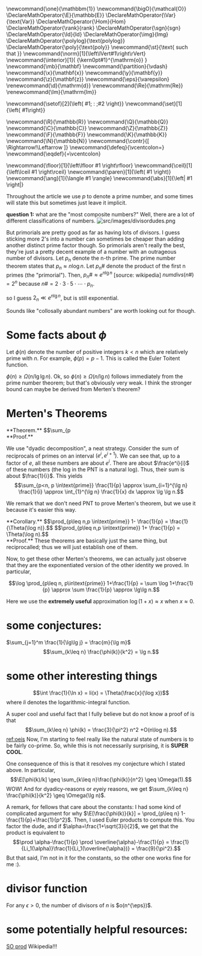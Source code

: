 \newcommand{\one}{\mathbbm{1}}
\newcommand{\bigO}{\mathcal{O}}
\DeclareMathOperator{\E}{\mathbb{E}}
\DeclareMathOperator{\Var}{\text{Var}}
\DeclareMathOperator{\Hom}{Hom}
\DeclareMathOperator{\rank}{rank}
\DeclareMathOperator{\sgn}{sgn}
\DeclareMathOperator{\Id}{Id}
\DeclareMathOperator{\img}{Img}
\DeclareMathOperator{\polylog}{\text{polylog}}
\DeclareMathOperator{\poly}{\text{poly}}
\newcommand{\st}{\text{ such that }}
\newcommand{\norm}[1]{\left\lVert#1\right\rVert}
\newcommand{\interior}[1]{ {\kern0pt#1}^{\mathrm{o}} }
\newcommand{\mb}{\mathbf}
\newcommand{\partition}{\vdash}
\newcommand{\x}{\mathbf{x}}
\newcommand{\y}{\mathbf{y}}
\newcommand{\z}{\mathbf{z}}
\newcommand{\eps}{\varepsilon}
\renewcommand{\d}{\mathrm{d}}
\renewcommand{\Re}{\mathrm{Re}}
\renewcommand{\Im}{\mathrm{Im}}

\newcommand{\setof}[2]{\left\{ #1\; : \;#2 \right\}}
\newcommand{\set}[1]{\left\{ #1\right\}}

\newcommand{\R}{\mathbb{R}}
\newcommand{\Q}{\mathbb{Q}}
\newcommand{\C}{\mathbb{C}}
\newcommand{\Z}{\mathbb{Z}}
\newcommand{\F}{\mathbb{F}}
\newcommand{\K}{\mathbb{K}}
\newcommand{\N}{\mathbb{N}}
\newcommand{\contr}{\[ \Rightarrow\!\Leftarrow \]}
\newcommand{\defeq}{\vcentcolon=}
\newcommand{\eqdef}{=\vcentcolon}

\newcommand{\floor}[1]{\left\lfloor #1 \right\rfloor}
\newcommand{\ceil}[1]{\left\lceil #1 \right\rceil}
\newcommand{\paren}[1]{\left( #1 \right)}
\newcommand{\ang}[1]{\langle #1 \rangle}
\newcommand{\abs}[1]{\left| #1 \right|}


Throughout the article we use $p$ to denote a prime number, and
some times will state this but sometimes just leave it implicit.


**question 1:** what are the "most composite numbers?"
Well, there are a lot of different classifications of numbers. 
![src/images/divisordudes.png](src/images/divisordudes.png)

But primorials are pretty good as far as having lots of divisors.
I guess sticking more $2$'s into a number can sometimes be
cheaper than adding another distinct prime factor though. So
primorials aren't really the best, they're just a pretty decent
example of a number with an outrageous number of divisors. 
Let $p_n$ denote the n-th prime. The prime number theorem states that $p_{n}\approx n\log n$.
Let $p_n\#$ denote the product of the first n primes (the "primorial").
Then, $p_n\# \approx e^{n\lg n}$ [source: wikipedia]
$numdivs(n\#) = 2^{n}$ because $n\# = 2\cdot 3 \cdot 5 \cdot \cdots
\cdot p_n$.

so I guess $2_{n} \ll e^{n\lg n}$, but is still exponential.

Sounds like "collosally abundant numbers" are worth looking out
for though.

# Some facts about $\phi$

Let $\phi(n)$ denote the number of positive integers $k<n$ which
are relatively prime with $n$. For example, $\phi(p)=p-1$. This
is called the Euler Toitent function.

$\phi(n) \geq \Omega(n / \lg\lg n)$.
Ok, so  $\phi(n) \geq \Omega(n /\lg n)$ follows immediately from
the prime number theorem; but that's obviously very weak. I think
the stronger bound can maybe be derived from Merten's theorem?

# Merten's Theorems
<div class="thm envbox">**Theorem.**
$$\sum_{p<n, p \in\text{prime}} \frac{1}{p} \approx \lg\lg n$$
</div>
<div class="pf envbox">**Proof.**

We use "dyadic decomposition", a neat strategy.
Consider the sum of reciprocals of primes on an interval
$(e^i,e^{i+1})$. We can see that, up to a factor of $e$, all
these numbers are about $e^i$. There are about $\frac{e^i}{i}$ of
these numbers (the log in the PNT is a natural log). 
Thus, their sum is about $\frac{1}{i}$. This yields
$$\sum_{p<n, p \in\text{prime}} \frac{1}{p} \approx \sum_{i=1}^{\lg n} \frac{1}{i} \approx \int_{1}^{\lg n} \frac{1}{x} dx \approx \lg \lg n.$$

We remark that we don't need PNT to prove Merten's theorem, but
we use it because it's easier this way.
</div>

<div class="cor envbox">**Corollary.**
$$\prod_{p\leq n,p \in\text{prime}} 1- \frac{1}{p} = \frac{1}{\Theta(\log n)}.$$
$$\prod_{p\leq n,p \in\text{prime}} 1+ \frac{1}{p} = \Theta(\log n).$$
</div>
<div class="pf envbox">**Proof.**
These theorems are basically just the same thing, but
reciprocalled; thus we will just establish one of them.

Now, to get these other Merten's theorems, we can actually just
observe that they are the exponentiated version of the other identity we proved.
In particular,

$$\log \prod_{p\leq n, p\in\text{prime}} 1+\frac{1}{p} = \sum
\log 1+\frac{1}{p} \approx \sum \frac{1}{p} \approx \lg\lg n.$$

Here we use the **extremely useful** approximation $\log (1+x)
\approx x$ when  $x\approx 0$.

</div>

# some conjectures: 
$\sum_{j=1}^m \frac{1}{\lg\lg j} = \frac{m}{\lg m}$
$$\sum_{k\leq n} \frac{\phi(k)}{k^2} = \lg n.$$

# some other interesting things

$$\int \frac{1}{\ln x} = li(x) = \Theta(\frac{x}{\log x})$$
where $li$ denotes the logarithmic-integral function.

A super cool and useful fact that I fully believe but do not know
a proof of is that 
$$\sum_{k\leq n} \phi(k) = \frac{3}{\pi^2} n^2 +O(n\log n).$$
[ref:oeis](https://oeis.org/A002088#:~:text=Sum%20of%20totient%20function%3A%20a,A000010.&text=For%20n%20%3E%3D%201%3A%20a,generation%20and%20every%20preceding%20generation.)
Now, I'm starting to feel really like the natural state of
numbers is to be fairly co-prime. So, while this is not
necessarily surprising, it is **SUPER COOL**.

One consequence of this is that it resolves my conjecture which I
stated above. In particular, 
$$\E[\phi(k)/k] \geq \sum_{k\leq n}\frac{\phi(k)}{n^2} \geq
\Omega(1).$$
WOW!
And for dyadicy-reasons or $e$yeiy reasons, we get $\sum_{k\leq n} \frac{\phi(k)}{k^2} \geq \Omega(\lg n)$.

A remark, for fellows that care about the constants:
I had some kind of complicated argument for why
$\E[\frac{\phi(k)}{k}] = \prod_{p\leq n}
1-\frac{1}{p}+\frac{1}{p^2}$. Then, I used Euler products to
compute this. You factor the dude, and if
$\alpha=\frac{1+\sqrt{3}i}{2}$, we get that the product is
equivalent to 
 $$\prod \alpha-\frac{1}{p} \prod \overline{\alpha}-\frac{1}{p} =
 \frac{1}{Li_1(\alpha)}\frac{1}{Li_1(\overline{\alpha})} = \frac{9}{\pi^2}.$$
But that said, I'm not in it for the constants, so the other one
works fine for me :).

# divisor function
For any $\epsilon>0,$ the number of divisors of  $n$ is
$o(n^{\eps})$.


# some potentially helpful resources:

[SO prod](https://math.stackexchange.com/questions/1744016/sum-of-products-of-1-1-p)
Wikipedia!!!

